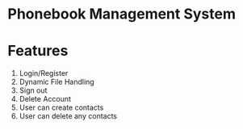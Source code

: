 # Phonebook Management System

# Features
1. Login/Register
2. Dynamic File Handling
3. Sign out
4. Delete Account
5. User can create contacts
6. User can delete any contacts
